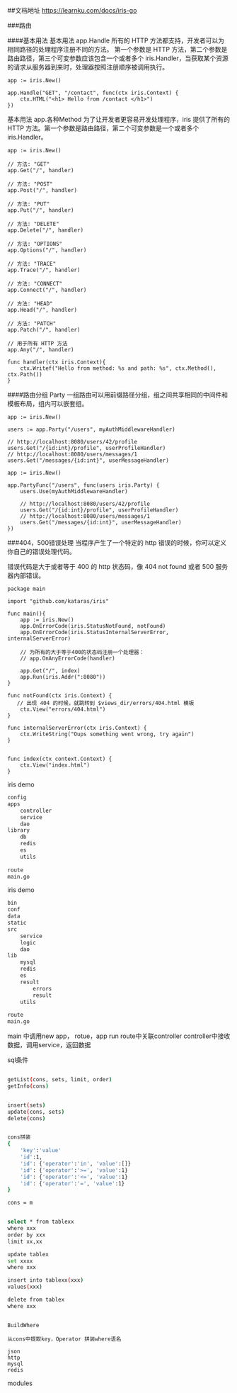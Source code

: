 


##文档地址
https://learnku.com/docs/iris-go  




###路由

####基本用法
基本用法 app.Handle
所有的 HTTP 方法都支持，开发者可以为相同路径的处理程序注册不同的方法。
第一个参数是 HTTP 方法，第二个参数是路由路径，第三个可变参数应该包含一个或者多个 iris.Handler，当获取某个资源的请求从服务器到来时，处理器按照注册顺序被调用执行。
```golang
app := iris.New()

app.Handle("GET", "/contact", func(ctx iris.Context) {
    ctx.HTML("<h1> Hello from /contact </h1>")
})
```

基本用法 app.各种Method
为了让开发者更容易开发处理程序，iris 提供了所有的 HTTP 方法。第一个参数是路由路径，第二个可变参数是一个或者多个 iris.Handler。
```golang
app := iris.New()

// 方法: "GET"
app.Get("/", handler)

// 方法: "POST"
app.Post("/", handler)

// 方法: "PUT"
app.Put("/", handler)

// 方法: "DELETE"
app.Delete("/", handler)

// 方法: "OPTIONS"
app.Options("/", handler)

// 方法: "TRACE"
app.Trace("/", handler)

// 方法: "CONNECT"
app.Connect("/", handler)

// 方法: "HEAD"
app.Head("/", handler)

// 方法: "PATCH"
app.Patch("/", handler)

// 用于所有 HTTP 方法
app.Any("/", handler)

func handler(ctx iris.Context){
    ctx.Writef("Hello from method: %s and path: %s", ctx.Method(), ctx.Path())
}
```

####路由分组 Party
一组路由可以用前缀路径分组，组之间共享相同的中间件和模板布局，组内可以嵌套组。
```golang
app := iris.New()

users := app.Party("/users", myAuthMiddlewareHandler)

// http://localhost:8080/users/42/profile
users.Get("/{id:int}/profile", userProfileHandler)
// http://localhost:8080/users/messages/1
users.Get("/messages/{id:int}", userMessageHandler)
```

```golang
app := iris.New()

app.PartyFunc("/users", func(users iris.Party) {
    users.Use(myAuthMiddlewareHandler)

    // http://localhost:8080/users/42/profile
    users.Get("/{id:int}/profile", userProfileHandler)
    // http://localhost:8080/users/messages/1
    users.Get("/messages/{id:int}", userMessageHandler)
})
```



###404，500错误处理
当程序产生了一个特定的 http 错误的时候，你可以定义你自己的错误处理代码。

错误代码是大于或者等于 400 的 http 状态码，像 404 not found 或者 500 服务器内部错误。
```golang
package main

import "github.com/kataras/iris"

func main(){
    app := iris.New()
    app.OnErrorCode(iris.StatusNotFound, notFound)
    app.OnErrorCode(iris.StatusInternalServerError, internalServerError)

    // 为所有的大于等于400的状态码注册一个处理器：
    // app.OnAnyErrorCode(handler)

    app.Get("/", index)
    app.Run(iris.Addr(":8080"))
}

func notFound(ctx iris.Context) {
   // 出现 404 的时候，就跳转到 $views_dir/errors/404.html 模板
    ctx.View("errors/404.html")
}

func internalServerError(ctx iris.Context) {
    ctx.WriteString("Oups something went wrong, try again")
}


func index(ctx context.Context) {
    ctx.View("index.html")
}
```





iris demo
```sh
config
apps
	controller
	service
	dao
library
	db
	redis
	es
	utils
		
route
main.go
```



iris demo
```sh
bin
conf
data
static
src
	service
	logic
	dao
lib
	mysql
	redis
	es
	result
		errors
		result
	utils
		
route
main.go
```



main 中调用new app， rotue，app run
route中关联controller
controller中接收数据，调用service，返回数据






sql条件
```sh

getList(cons, sets, limit, order)
getInfo(cons)


insert(sets)
update(cons, sets)
delete(cons)


cons拼装
{
	'key':'value'
	'id':1,
	'id': {'operator':'in', 'value':[]}
	'id': {'operator':'>=', 'value':1}
	'id': {'operator':'<=', 'value':1}
	'id': {'operator':'=', 'value':1}
}

cons = m


select * from tablexx 
where xxx 
order by xxx 
limit xx,xx

update tablex 
set xxxx
where xxx

insert into tablexx(xxx)
values(xxx)

delete from tablex 
where xxx
```

```

BuildWhere

从cons中提取key，Operator 拼装where语名
```








```
json
http
mysql
redis
```




modules